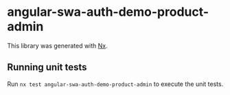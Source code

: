 # angular-swa-auth-demo-product-admin

This library was generated with [Nx](https://nx.dev).

## Running unit tests

Run `nx test angular-swa-auth-demo-product-admin` to execute the unit tests.
